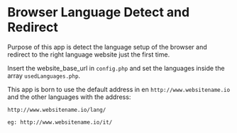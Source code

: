 # Browser Language Detect and Redirect

Purpose of this app is detect the language setup of the browser and redirect to the right language website just the first time.

Insert the website_base_url in `config.php` and set the languages inside the array `usedLanguages.php`.

This app is born to use the default address in en `http://www.websitename.io` and the other languages with the address:

```shell
http://www.websitename.io/lang/

eg: http://www.websitename.io/it/
```